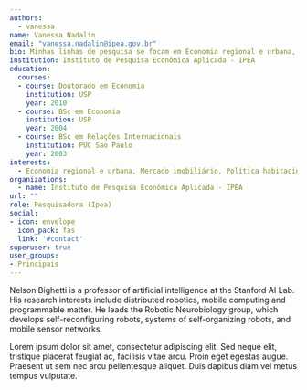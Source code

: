 ```yaml
---
authors:
  - vanessa
name: Vanessa Nadalin
email: "vanessa.nadalin@ipea.gov.br"
bio: Minhas linhas de pesquisa se focam em Economia regional e urbana, mercado imobiliário e política habitacional.
institution: Instituto de Pesquisa Econômica Aplicada - IPEA
education:
  courses:
  - course: Doutorado em Economia
    institution: USP
    year: 2010
  - course: BSc em Economia
    institution: USP
    year: 2004
  - course: BSc em Relações Internacionais
    institution: PUC São Paulo
    year: 2003
interests:
  - Economia regional e urbana, Mercado imobiliário, Política habitacional
organizations:
  - name: Instituto de Pesquisa Econômica Aplicada - IPEA
url: ""
role: Pesquisadora (Ipea)
social:
- icon: envelope
  icon_pack: fas
  link: '#contact'
superuser: true
user_groups:
- Principais
---
```

  
Nelson Bighetti is a professor of artificial intelligence at the Stanford AI Lab. His research interests include distributed robotics, mobile computing and programmable matter. He leads the Robotic Neurobiology group, which develops self-reconfiguring robots, systems of self-organizing robots, and mobile sensor networks.

Lorem ipsum dolor sit amet, consectetur adipiscing elit. Sed neque elit, tristique placerat feugiat ac, facilisis vitae arcu. Proin eget egestas augue. Praesent ut sem nec arcu pellentesque aliquet. Duis dapibus diam vel metus tempus vulputate.
